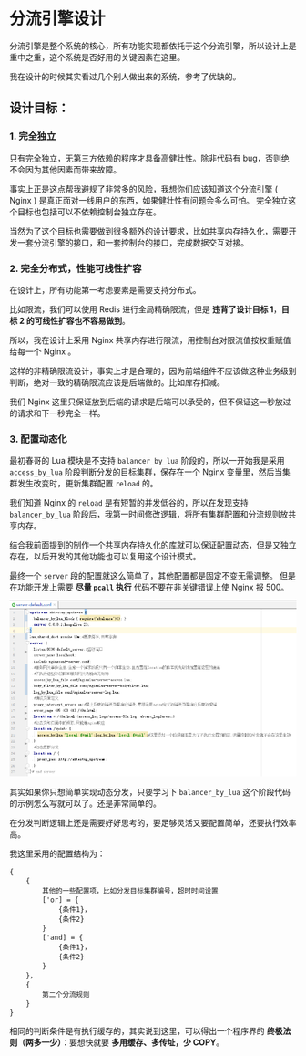 # 分流引擎设计

分流引擎是整个系统的核心，所有功能实现都依托于这个分流引擎，所以设计上是重中之重，这个系统是否好用的关键因素在这里。

我在设计的时候其实看过几个别人做出来的系统，参考了优缺的。

## 设计目标：
### 1. 完全独立
只有完全独立，无第三方依赖的程序才具备高健壮性。除非代码有 bug，否则绝不会因为其他因素而带来故障。

事实上正是这点帮我避规了非常多的风险，我想你们应该知道这个分流引擎 ( Nginx ) 是真正面对一线用户的东西，如果健壮性有问题会多么可怕。
完全独立这个目标也包括可以不依赖控制台独立存在。

当然为了这个目标也需要做到很多额外的设计要求，比如共享内存持久化，需要开发一套分流引擎的接口，和一套控制台的接口，完成数据交互对接。

### 2. 完全分布式，性能可线性扩容
在设计上，所有功能第一考虑要素是需要支持分布式。

比如限流，我们可以使用 Redis 进行全局精确限流，但是 **违背了设计目标 1**，**目标 2 的可线性扩容也不容易做到**。

所以，我在设计上采用 Nginx 共享内存进行限流，用控制台对限流值按权重赋值给每一个  Nginx 。

这样的非精确限流设计，事实上才是合理的，因为前端组件不应该做这种业务级别判断，绝对一致的精确限流应该是后端做的。比如库存扣减。

我们 Nginx 这里只保证放到后端的请求是后端可以承受的，但不保证这一秒放过的请求和下一秒完全一样。

### 3. 配置动态化
最初春哥的 Lua 模块是不支持 `balancer_by_lua` 阶段的，所以一开始我是采用 `access_by_lua` 阶段判断分发的目标集群，保存在一个 Nginx 变量里，然后当集群发生改变时，更新集群配置 `reload` 的。

我们知道 Nginx 的 `reload` 是有短暂的并发低谷的，所以在发现支持 `balancer_by_lua` 阶段后，我第一时间修改逻辑，将所有集群配置和分流规则放共享内存。

结合我前面提到的制作一个共享内存持久化的库就可以保证配置动态，但是又独立存在，以后开发的其他功能也可以复用这个设计模式。

最终一个 `server` 段的配置就这么简单了，其他配置都是固定不变无需调整。
但是在功能开发上需要 **尽量 `pcall` 执行** 代码不要在非关键错误上使 Nginx 报 500。

![](./1_1.png)

其实如果你只想简单实现动态分发，只要学习下 `balancer_by_lua` 这个阶段代码的示例怎么写就可以了。还是非常简单的。

在分发判断逻辑上还是需要好好思考的，要足够灵活又要配置简单，还要执行效率高。

我这里采用的配置结构为：
```
{
    {
        其他的一些配置项，比如分发目标集群编号，超时时间设置
        ['or] = {
            {条件1}，
            {条件2}
        }
        ['and] = {
            {条件1}，
            {条件2}
        }
    }，
    {
        第二个分流规则
    }
}
```
相同的判断条件是有执行缓存的，其实说到这里，可以得出一个程序界的 **终极法则（两多一少）**：要想快就要 **多用缓存、多传址，少 COPY**。
